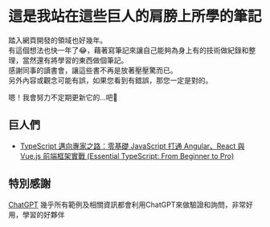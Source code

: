 # 這是我站在這些巨人的肩膀上所學的筆記

踏入網頁開發的領域也好幾年。<br>
有這個想法也快一年了😂，藉著寫筆記來讓自己能夠為身上有的技術做紀錄和整理，當然還有將學習的東西做個筆記。<br>
感謝同事的讀書會，讓這些書不再是放著壓壓驚而已。<br>
另外內容或觀念可能有誤，如果您看到有錯誤，那您一定是對的。<br>

嗯！我會努力不定期更新它的...吧👊

## 巨人們
- [TypeScript 邁向專家之路：零基礎 JavaScript 打通 Angular、React 與 Vue.js 前端框架實戰 (Essential TypeScript: From Beginner to Pro)](https://www.tenlong.com.tw/products/9789863126904?list_name=lv)

## 特別感謝
[ChatGPT](https://chat.openai.com/)
幾乎所有範例及相關資訊都會利用ChatGPT來做驗證和詢問，非常好用，學習的好夥伴